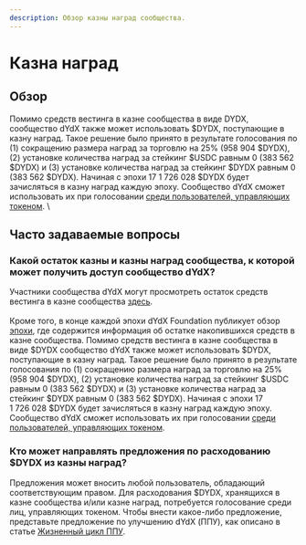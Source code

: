 ```yaml
---
description: Обзор казны наград сообщества.
---
```


# Казна наград

## Обзор

Помимо средств вестинга в казне сообщества в виде DYDX, сообщество dYdX также может использовать $DYDX, поступающие в казну наград. Такое решение было принято в результате голосования по (1) сокращению размера наград за торговлю на 25% (958 904 $DYDX), (2) установке количества наград за стейкинг $USDC равным 0 (383 562 $DYDX) и (3) установке количества наград за стейкинг $DYDX равным 0 (383 562 $DYDX). Начиная с эпохи 17 1 726 028 $DYDX будет зачисляться в казну наград каждую эпоху. Сообщество dYdX сможет использовать их при голосовании [среди пользователей, управляющих токеном](https://docs.dydx.community/dydx-governance/voting-and-governance/governance-parameters). \


## Часто задаваемые вопросы

### Какой остаток казны и казны наград сообщества, к которой может получить доступ сообщество dYdX?

Участники сообщества dYdX могут просмотреть остаток средств вестинга в казне сообщества [здесь](https://dydx.shippooor.xyz/). \
\
Кроме того, в конце каждой эпохи dYdX Foundation публикует обзор [эпохи](https://dydx.foundation/blog), где содержится информация об остатке накопившихся средств в казне сообщества. Помимо средств вестинга в казне сообщества в виде $DYDX сообщество dYdX также может использовать $DYDX, поступающие в казну наград. Такое решение было принято в результате голосования по (1) сокращению размера наград за торговлю на 25% (958 904 $DYDX), (2) установке количества наград за стейкинг $USDC равным 0 (383 562 $DYDX) и (3) установке количества наград за стейкинг $DYDX равным 0 (383 562 $DYDX). Начиная с эпохи 17 1 726 028 $DYDX будет зачисляться в казну наград каждую эпоху. Сообщество dYdX сможет использовать их при голосовании [среди пользователей, управляющих токеном](https://docs.dydx.community/dydx-governance/voting-and-governance/governance-parameters).

### Кто может направлять предложения по расходованию $DYDX из казны наград?

Предложения может вносить любой пользователь, обладающий соответствующим правом. Для расходования $DYDX, хранящихся в казне сообщества и/или казне наград, потребуется голосование среди лиц, управляющих токеном. Чтобы внести какое-либо предложение, представьте предложение по улучшению dYdX (ППУ), как описано в статье [Жизненный цикл ППУ](../voting-and-governance/dip-proposal-lifecycle.md).
